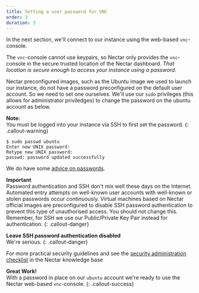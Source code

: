 ```yaml
---
title: Setting a user password for VNC
order: 3
duration: 3
---
```


In the next section, we'll connect to our instance using the web-based `vnc`-console.

The `vnc`-console cannot use keypairs, so Nectar only provides the `vnc`-console in the secure trusted location of the Nectar dashboard. *That location is secure enough to access your instance using a password*.

Nectar preconfigured images, such as the Ubuntu image we used to launch our instance, do not have a password preconfigured on the default user account. So we need to set one ourselves. We'll use our `sudo` privileges (this allows for administrator priviledges) to change the password on the ubuntu account as below.

**Note:**  
You must be logged into your instance via SSH to first set the password.
{: .callout-warning}

```
$ sudo passwd ubuntu
Enter new UNIX password:
Retype new UNIX password:
passwd: password updated successfully
```

We do have some [advice on passwords](https://support.ehelp.edu.au/support/solutions/articles/6000213823-passwords).

**Important**  
Password authentication and SSH don't mix well these days on the Internet. Automated entry attempts on well-known user accounts with well-known or stolen passwords occur continuously. Virtual machines based on Nectar official images are preconfigured to disable SSH password authentication to prevent this type of unauthorised access. You should not change this. Remember, for SSH we use our Public/Private Key Pair instead for authentication.
{: .callout-danger}

 **Leave SSH password authentication disabled**  
We're serious.
{: .callout-danger}

For more practical security guidelines and see the [security administration checklist](https://support.ehelp.edu.au/support/solutions/articles/6000091906-security-administration-checklist) in the Nectar knowledge base

**Great Work!**  
With a password in place on our `ubuntu` account we're ready to use the Nectar web-based `vnc`-console.
{: .callout-success}
